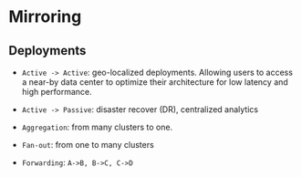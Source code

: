 # Mirroring

## Deployments

- `Active -> Active`: geo-localized deployments. Allowing users to access a near-by data center to optimize their architecture for low latency and high performance.

- `Active -> Passive`: disaster recover (DR), centralized analytics

- `Aggregation`: from many clusters to one. 

- `Fan-out`: from one to many clusters

- `Forwarding`: `A->B, B->C, C->D`